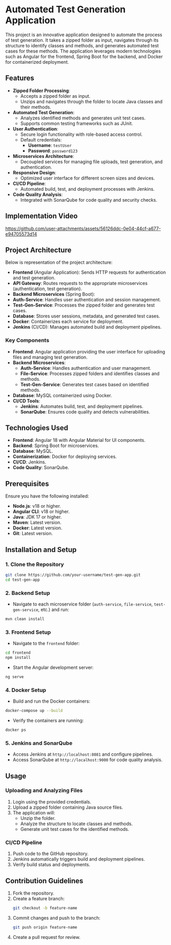 # Automated Test Generation Application

This project is an innovative application designed to automate the process of test generation. It takes a zipped folder as input, navigates through its structure to identify classes and methods, and generates automated test cases for these methods. The application leverages modern technologies such as Angular for the frontend, Spring Boot for the backend, and Docker for containerized deployment.

## Features

- **Zipped Folder Processing**:
  - Accepts a zipped folder as input.
  - Unzips and navigates through the folder to locate Java classes and their methods.
- **Automated Test Generation**:
  - Analyzes identified methods and generates unit test cases.
  - Supports common testing frameworks such as JUnit.
- **User Authentication**:
  - Secure login functionality with role-based access control.
  - Default credentials:
    - **Username**: `testUser`
    - **Password**: `password123`
- **Microservices Architecture**:
  - Decoupled services for managing file uploads, test generation, and authentication.
- **Responsive Design**:
  - Optimized user interface for different screen sizes and devices.
- **CI/CD Pipeline**:
  - Automated build, test, and deployment processes with Jenkins.
- **Code Quality Analysis**:
  - Integrated with SonarQube for code quality and security checks.
 
## Implementation Video




https://github.com/user-attachments/assets/56126ddc-0e04-44cf-a677-e94705573d14



## Project Architecture

Below is  representation of the project architecture:

- **Frontend** (Angular Application): Sends HTTP requests for authentication and test generation.
- **API Gateway**: Routes requests to the appropriate microservices (authentication, test generation).
- **Backend Microservices** (Spring Boot):
- **Auth-Service**: Handles user authentication and session management.
- **Test-Gen-Service**: Processes the zipped folder and generates test cases.
- **Database**: Stores user sessions, metadata, and generated test cases.
- **Docker**: Containerizes each service for deployment.
- **Jenkins** (CI/CD): Manages automated build and deployment pipelines.


### Key Components

- **Frontend**: Angular application providing the user interface for uploading files and managing test generation.
- **Backend Microservices**:
  - **Auth-Service**: Handles authentication and user management.
  - **File-Service**: Processes zipped folders and identifies classes and methods.
  - **Test-Gen-Service**: Generates test cases based on identified methods.
- **Database**: MySQL containerized using Docker.
- **CI/CD Tools**:
  - **Jenkins**: Automates build, test, and deployment pipelines.
  - **SonarQube**: Ensures code quality and detects vulnerabilities.

## Technologies Used

- **Frontend**: Angular 18 with Angular Material for UI components.
- **Backend**: Spring Boot for microservices.
- **Database**: MySQL.
- **Containerization**: Docker for deploying services.
- **CI/CD**: Jenkins.
- **Code Quality**: SonarQube.

## Prerequisites

Ensure you have the following installed:

- **Node.js**: v18 or higher.
- **Angular CLI**: v18 or higher.
- **Java**: JDK 17 or higher.
- **Maven**: Latest version.
- **Docker**: Latest version.
- **Git**: Latest version.

## Installation and Setup

### 1. Clone the Repository
```bash
git clone https://github.com/your-username/test-gen-app.git
cd test-gen-app
```

### 2. Backend Setup

- Navigate to each microservice folder (`auth-service`, `file-service`, `test-gen-service`, etc.) and run:

```bash
mvn clean install
```

### 3. Frontend Setup

- Navigate to the `frontend` folder:

```bash
cd frontend
npm install
```

- Start the Angular development server:

```bash
ng serve
```

### 4. Docker Setup

- Build and run the Docker containers:

```bash
docker-compose up --build
```

- Verify the containers are running:

```bash
docker ps
```

### 5. Jenkins and SonarQube

- Access Jenkins at `http://localhost:8081` and configure pipelines.
- Access SonarQube at `http://localhost:9000` for code quality analysis.

## Usage

### Uploading and Analyzing Files

1. Login using the provided credentials.
2. Upload a zipped folder containing Java source files.
3. The application will:
   - Unzip the folder.
   - Analyze the structure to locate classes and methods.
   - Generate unit test cases for the identified methods.

### CI/CD Pipeline

1. Push code to the GitHub repository.
2. Jenkins automatically triggers build and deployment pipelines.
3. Verify build status and deployments.

## Contribution Guidelines

1. Fork the repository.
2. Create a feature branch:
   ```bash
   git checkout -b feature-name
   ```
3. Commit changes and push to the branch:
   ```bash
   git push origin feature-name
   ```
4. Create a pull request for review.


